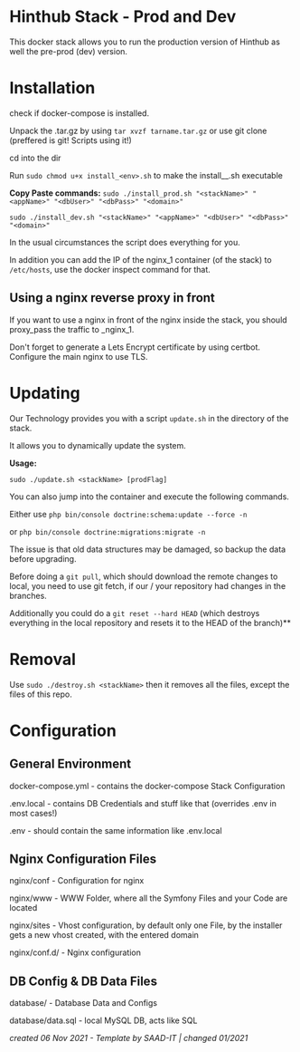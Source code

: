 # Hinthub Stack - Prod and Dev

This docker stack allows you to run the production version of Hinthub as well the pre-prod (dev) version.

# Installation

check if docker-compose is installed.

Unpack the .tar.gz by using `tar xvzf tarname.tar.gz` or use git clone (preffered is git! Scripts using it!)

cd into the dir

Run `sudo chmod u+x install_<env>.sh` to make the install_<env>_.sh executable



**Copy Paste commands:**
`sudo ./install_prod.sh "<stackName>" "<appName>" "<dbUser>" "<dbPass>" "<domain>" `

`sudo ./install_dev.sh "<stackName>" "<appName>" "<dbUser>" "<dbPass>" "<domain>"`



In the usual circumstances the script does everything for you.

In addition you can add the IP of the nginx_1 container (of the stack) to `/etc/hosts`, use the docker inspect command for that.

## Using a nginx reverse proxy in front

If you want to use a nginx in front of the nginx inside the stack, you should proxy_pass the traffic to <stackName>_nginx_1. 

Don't forget to generate a Lets Encrypt certificate by using certbot. Configure the main nginx to use TLS. 

# Updating

Our Technology provides you with a script `update.sh` in the directory of the stack.

It allows you to dynamically update the system. 

**Usage:**

`sudo ./update.sh <stackName> [prodFlag]`



You can also jump into the container and execute the following commands.

Either use `php bin/console doctrine:schema:update --force -n`

or `php bin/console doctrine:migrations:migrate -n`

The issue is that old data structures may be damaged, so backup the data before upgrading.

Before doing a  `git pull`, which should download the remote changes to local, you need to use git fetch, if our / your repository had changes in the branches.

Additionally you could do a `git reset --hard HEAD` (which destroys everything in the local repository and resets it to the HEAD of the branch)**

# Removal

Use `sudo ./destroy.sh <stackName>` then it removes all the files, except the files of this repo.

# Configuration

## General Environment

docker-compose.yml - contains the docker-compose Stack Configuration

.env.local - contains DB Credentials and stuff like that (overrides .env in most cases!)

.env - should contain the same information like .env.local

## Nginx Configuration Files

nginx/conf - Configuration for nginx

nginx/www - WWW Folder, where all the Symfony Files and your Code are located

nginx/sites - Vhost configuration, by default only one File, by the installer gets a new vhost created, with the entered domain

nginx/conf.d/ - Nginx configuration

## DB Config  & DB Data Files

database/  - Database Data and Configs

database/data.sql - local MySQL DB, acts like SQL

*created 06 Nov 2021 - Template by SAAD-IT | changed 01/2021*
